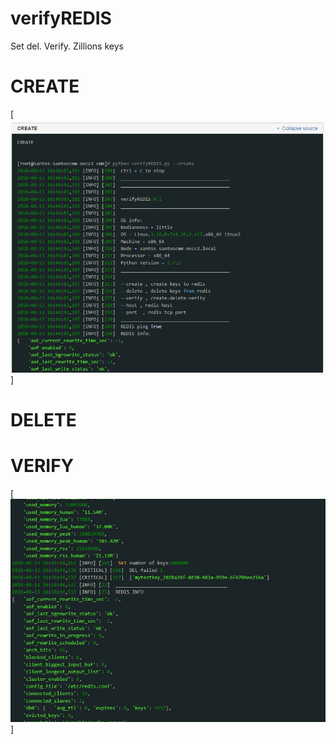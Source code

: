 # verifyREDIS
Set del. Verify. Zillions keys

# CREATE 
[ ![](https://github.com/valdemarpavesi/verifyREDIS/blob/master/create.png)]

# DELETE

# VERIFY
[ ![](https://github.com/valdemarpavesi/verifyREDIS/blob/master/verify.png)]
